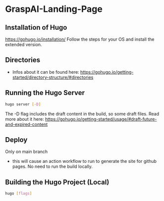 # GraspAI-Landing-Page

## Installation of Hugo
https://gohugo.io/installation/
Follow the steps for your OS and install the extended version.

## Directories
- Infos about it can be found here: https://gohugo.io/getting-started/directory-structure/#directories

## Running the Hugo Server
```sh
hugo server [-D]
```
The -D flag includes the draft content in the build, so some draft files.
Read more about it here: https://gohugo.io/getting-started/usage/#draft-future-and-expired-content

## Deploy
Only on main branch
- this will cause an action workflow to run to generate the site for github pages. No need to run the build locally.

## Building the Hugo Project (Local)
```sh
hugo [flags]
```

